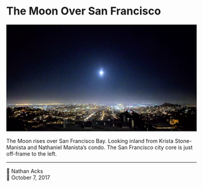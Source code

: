 # The Moon Over San Francisco

![Looking east across San Francisco at night](assets/2017-10-07-the-moon-over-san-francisco.webp)

The Moon rises over San Francisco Bay. Looking inland from Krista Stone-Manista and Nathaniel Manista’s condo. The San Francisco city core is just off-frame to the left.

- - - -

<span aria-hidden="true">👤</span> Nathan Acks  
<span aria-hidden="true">📅</span> October 7, 2017
